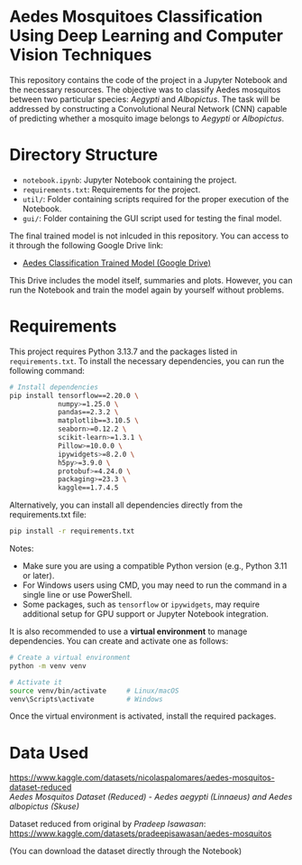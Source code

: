 # Aedes Mosquitoes Classification Using Deep Learning and Computer Vision Techniques
This repository contains the code of the project in a Jupyter Notebook and the necessary resources. The objective was to classify Aedes mosquitos between two particular species: *Aegypti* and *Albopictus*. The task will be addressed by constructing a Convolutional Neural Network (CNN) capable of predicting whether a mosquito image belongs to *Aegypti* or *Albopictus*.

# Directory Structure
* `notebook.ipynb`: Jupyter Notebook containing the project.
* `requirements.txt`: Requirements for the project.
* `util/`: Folder containing scripts required for the proper execution of the Notebook.
* `gui/`: Folder containing the GUI script used for testing the final model.

The final trained model is not inlcuded in this repository. You can access to it through the following Google Drive link:

* [Aedes Classification Trained Model (Google Drive)](https://drive.google.com/drive/folders/1LvRJgP3TuDlwX755R4j6fICcbMMVHiCj?usp=sharing)

This Drive includes the model itself, summaries and plots. However, you can run the Notebook and train the model again by yourself without problems.

# Requirements
This project requires Python 3.13.7 and the packages listed in `requirements.txt`. To install the necessary dependencies, you can run the following command:

```bash
# Install dependencies
pip install tensorflow==2.20.0 \
            numpy>=1.25.0 \
            pandas==2.3.2 \
            matplotlib==3.10.5 \
            seaborn>=0.12.2 \
            scikit-learn>=1.3.1 \
            Pillow>=10.0.0 \
            ipywidgets>=8.2.0 \
            h5py>=3.9.0 \
            protobuf>=4.24.0 \
            packaging>=23.3 \
            kaggle==1.7.4.5
```

Alternatively, you can install all dependencies directly from the requirements.txt file: 

```bash
pip install -r requirements.txt
```

Notes:
* Make sure you are using a compatible Python version (e.g., Python 3.11 or later).
* For Windows users using CMD, you may need to run the command in a single line or use PowerShell.
* Some packages, such as `tensorflow` or `ipywidgets`, may require additional setup for GPU support or Jupyter Notebook integration.

It is also recommended to use a **virtual environment** to manage dependencies. You can create and activate one as follows:

```bash
# Create a virtual environment
python -m venv venv

# Activate it
source venv/bin/activate     # Linux/macOS
venv\Scripts\activate        # Windows
```

Once the virtual environment is activated, install the required packages.

# Data Used
https://www.kaggle.com/datasets/nicolaspalomares/aedes-mosquitos-dataset-reduced <br>
*Aedes Mosquitos Dataset (Reduced) - Aedes aegypti (Linnaeus) and Aedes albopictus (Skuse)*

Dataset reduced from original by *Pradeep Isawasan*: <br> https://www.kaggle.com/datasets/pradeepisawasan/aedes-mosquitos

(You can download the dataset directly through the Notebook)

